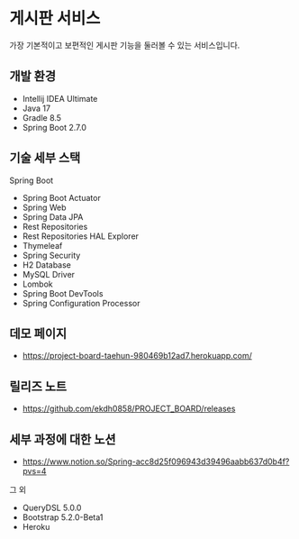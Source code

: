 # 게시판 서비스 

가장 기본적이고 보편적인 게시판 기능을 둘러볼 수 있는 서비스입니다. 

## 개발 환경

* Intellij IDEA Ultimate 
* Java 17
* Gradle 8.5
* Spring Boot 2.7.0

## 기술 세부 스택

Spring Boot

* Spring Boot Actuator
* Spring Web
* Spring Data JPA
* Rest Repositories
* Rest Repositories HAL Explorer
* Thymeleaf
* Spring Security
* H2 Database
* MySQL Driver
* Lombok
* Spring Boot DevTools
* Spring Configuration Processor

## 데모 페이지

* https://project-board-taehun-980469b12ad7.herokuapp.com/

## 릴리즈 노트

* https://github.com/ekdh0858/PROJECT_BOARD/releases

## 세부 과정에 대한 노션 

* https://www.notion.so/Spring-acc8d25f096943d39496aabb637d0b4f?pvs=4
  
그 외

* QueryDSL 5.0.0
* Bootstrap 5.2.0-Beta1
* Heroku
